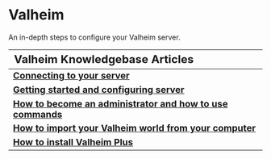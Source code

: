 <style>
.md-typeset h1{
    font-weight: bold;
    color: white;
}
.md-typeset blockquote {
	border-left: 0.2rem solid hsl(22deg 100% 50%);
}
.md-typeset blockquote p strong em{
    color: #FF5F00;
}
thead {
    font-size:  22px;
    text-align: left;
}

tr {
	text-align: left;
}

td {
    text-align: left;
    font-size: 18px

}
</style>

# Valheim

An in-depth steps to configure your Valheim server.

| **Valheim Knowledgebase Articles**                                                                                            |
|-------------------------------------------------------------------------------------------------------------------------------|
| **[Connecting to your server](Connecting_to_your_server.md)**                                                                 |
| **[Getting started and configuring server](Getting_started_and_configuring_server.md)**                                       |
| **[How to become an administrator and how to use commands](How_to_become_an_administrator_and_how_to_use_commands.md)**       |
| **[How to import your Valheim world from your computer](How_to_import_your_Valheim_world_from_your_computer.md)**             |
| **[How to install Valheim Plus](How_to_install_Valheim_Plus.md)**                                                             |